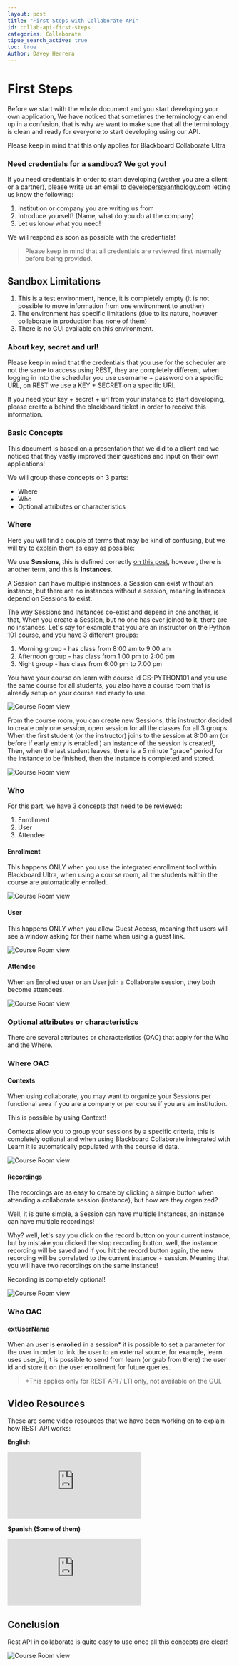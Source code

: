 ```yaml
---
layout: post
title: "First Steps with Collaborate API"
id: collab-api-first-steps
categories: Collaborate
tipue_search_active: true
toc: true
Author: Davey Herrera
---
```


# First Steps

Before we start with the whole document and you start developing your own application, We have noticed that sometimes the terminology can end up in a confusion, that is why we want to make sure that all the terminology is clean and ready for everyone to start developing using our API.

Please keep in mind that this only applies for Blackboard Collaborate Ultra

### Need credentials for a sandbox? We got you!

If you need credentials in order to start developing (wether you are a client or a partner), please write us an email to developers@anthology.com letting us know the following:

1. Institution or company you are writing us from
2. Introduce yourself! (Name, what do you do at the company)
3. Let us know what you need!

We will respond as soon as possible with the credentials!

> Please keep in mind that all credentials are reviewed first internally before being provided.

## Sandbox Limitations

1. This is a test environment, hence, it is completely empty (it is not possible to move information from one environment to another)
2. The environment has specific limitations (due to its nature, however collaborate in production has none of them)
3. There is no GUI available on this environment.

### About key, secret and url!

Please keep in mind that the credentials that you use for the scheduler are not the same to access using REST, they are completely different, when logging in into the scheduler you use username + password on a specific URL, on REST we use a KEY + SECRET on a specific URl.

If you need your key + secret + url from your instance to start developing, please create a behind the blackboard ticket in order to receive this information.

### Basic Concepts

This document is based on a presentation that we did to a client and we noticed that they vastly improved their questions and input on their own applications!

We will group these concepts on 3 parts:

- Where
- Who
- Optional attributes or characteristics

### Where

Here you will find a couple of terms that may be kind of confusing, but we will try to explain them as easy as possible:

We use **Sessions**, this is defined correctly [on this post](/rest-apis/collaborate/api-objects), however, there is another term, and this is **Instances**.

A Session can have multiple instances, a Session can exist without an instance, but there are no instances without a session, meaning Instances depend on Sessions to exist.

The way Sessions and Instances co-exist and depend in one another, is that, When you create a Session, but no one has ever joined to it, there are no instances. Let's say for example that you are an instructor on the Python 101 course, and you have 3 different groups:

1. Morning group - has class from 8:00 am to 9:00 am
2. Afternoon group - has class from 1:00 pm to 2:00 pm
3. Night group - has class from 6:00 pm to 7:00 pm

You have your course on learn with course id CS-PYTHON101 and you use the same course for all students, you also have a course room that is already setup on your course and ready to use.

![Course Room view](/assets/img/collab-first-steps-01.png)

From the course room, you can create new Sessions, this instructor decided to create only one session, open session for all the classes for all 3 groups. When the first student (or the instructor) joins to the session at 8:00 am (or before if early entry is enabled ) an instance of the session is created!, Then, when the last student leaves, there is a 5 minute "grace" period for the instance to be finished, then the instance is completed and stored.

![Course Room view](/assets/img/collab-first-steps-02.png)

### Who

For this part, we have 3 concepts that need to be reviewed:

1. Enrollment
2. User
3. Attendee

#### Enrollment

This happens ONLY when you use the integrated enrollment tool within Blackboard Ultra, when using a course room, all the students within the course are automatically enrolled.

![Course Room view](/assets/img/collab-first-steps-03.png)

#### User

This happens ONLY when you allow Guest Access, meaning that users will see a window asking for their name when using a guest link.

![Course Room view](/assets/img/collab-first-steps-04.png)

#### Attendee

When an Enrolled user or an User join a Collaborate session, they both become attendees.

![Course Room view](/assets/img/collab-first-steps-05.png)

### Optional attributes or characteristics

There are several attributes or characteristics (OAC) that apply for the Who and the Where.

### Where OAC

#### Contexts

When using collaborate, you may want to organize your Sessions per functional area if you are a company or per course if you are an institution.

This is possible by using Context!

Contexts allow you to group your sessions by a specific criteria, this is completely optional and when using Blackboard Collaborate integrated with Learn it is automatically populated with the course id data.

![Course Room view](/assets/img/collab-first-steps-06.png)

#### Recordings

The recordings are as easy to create by clicking a simple button when attending a collaborate session (instance), but how are they organized?

Well, it is quite simple, a Session can have multiple Instances, an instance can have multiple recordings!

Why? well, let's say you click on the record button on your current instance, but by mistake you clicked the stop recording button, well, the instance recording will be saved and if you hit the record button again, the new recording will be correlated to the current instance + session. Meaning that you will have two recordings on the same instance!

Recording is completely optional!

![Course Room view](/assets/img/collab-first-steps-07.png)

### Who OAC

#### extUserName

When an user is **enrolled** in a session\* it is possible to set a parameter for the user in order to link the user to an external source, for example, learn uses user_id, it is possible to send from learn (or grab from there) the user id and store it on the user enrollment for future queries.

> \*This applies only for REST API / LTI only, not available on the GUI.

## Video Resources

These are some video resources that we have been working on to explain how REST API works:

**English**

<iframe class="embed-video" src="https://youtube.com/embed/videoseries?list=PLlarB4q95gffO4fomFZ1hpH2h2nNjIB-t" frameborder="0" allow="accelerometer; encrypted-media; gyroscope; picture-in-picture" allowfullscreen></iframe>

**Spanish (Some of them)**

<iframe class="embed-video" src="https://youtube.com/embed/videoseries?list=PLlarB4q95gfesxtDRRhTmiMymesToKFkF" frameborder="0" allow="accelerometer; encrypted-media; gyroscope; picture-in-picture" allowfullscreen></iframe>

## Conclusion

Rest API in collaborate is quite easy to use once all this concepts are clear!

![Course Room view](/assets/img/collab-first-steps-08.png)
